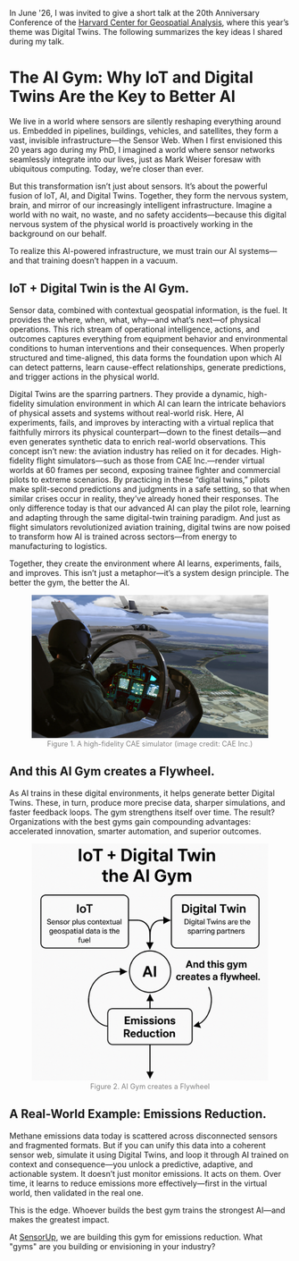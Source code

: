 
In June '26, I was invited to give a short talk at the 20th Anniversary Conference of the [Harvard Center for Geospatial Analysis](https://gis.harvard.edu/), where this year’s theme was Digital Twins. The following summarizes the key ideas I shared during my talk.

# The AI Gym: Why IoT and Digital Twins Are the Key to Better AI

We live in a world where sensors are silently reshaping everything around us. Embedded in pipelines, buildings, vehicles, and satellites, they form a vast, invisible infrastructure—the Sensor Web. When I first envisioned this 20 years ago during my PhD, I imagined a world where sensor networks seamlessly integrate into our lives, just as Mark Weiser foresaw with ubiquitous computing. Today, we’re closer than ever.

But this transformation isn’t just about sensors. It’s about the powerful fusion of IoT, AI, and Digital Twins. Together, they form the nervous system, brain, and mirror of our increasingly intelligent infrastructure. Imagine a world with no wait, no waste, and no safety accidents—because this digital nervous system of the physical world is proactively working in the background on our behalf.

To realize this AI-powered infrastructure, we must train our AI systems—and that training doesn’t happen in a vacuum.

## IoT + Digital Twin is the AI Gym.
Sensor data, combined with contextual geospatial information, is the fuel. It provides the where, when, what, why—and what’s next—of physical operations. This rich stream of operational intelligence, actions, and outcomes captures everything from equipment behavior and environmental conditions to human interventions and their consequences. When properly structured and time-aligned, this data forms the foundation upon which AI can detect patterns, learn cause-effect relationships, generate predictions, and trigger actions in the physical world.

Digital Twins are the sparring partners. They provide a dynamic, high-fidelity simulation environment in which AI can learn the intricate behaviors of physical assets and systems without real-world risk. Here, AI experiments, fails, and improves by interacting with a virtual replica that faithfully mirrors its physical counterpart—down to the finest details—and even generates synthetic data to enrich real-world observations. This concept isn’t new: the aviation industry has relied on it for decades. High-fidelity flight simulators—such as those from CAE Inc.—render virtual worlds at 60 frames per second, exposing trainee fighter and commercial pilots to extreme scenarios. By practicing in these “digital twins,” pilots make split-second predictions and judgments in a safe setting, so that when similar crises occur in reality, they’ve already honed their responses. The only difference today is that our advanced AI can play the pilot role, learning and adapting through the same digital-twin training paradigm. And just as flight simulators revolutionized aviation training, digital twins are now poised to transform how AI is trained across sectors—from energy to manufacturing to logistics.

Together, they create the environment where AI learns, experiments, fails, and improves. This isn’t just a metaphor—it’s a system design principle. The better the gym, the better the AI.

<figure style="text-align: center;">
  <img src="../images/CAE_Medallion_MR_.webp" alt="Alt text" width="900">
  <figcaption style="font-size: 0.9em; color: gray;">Figure 1. A high-fidelity CAE simulator (image credit: CAE Inc.)</figcaption>
</figure>


## And this AI Gym creates a Flywheel.
As AI trains in these digital environments, it helps generate better Digital Twins. These, in turn, produce more precise data, sharper simulations, and faster feedback loops. The gym strengthens itself over time. The result? Organizations with the best gyms gain compounding advantages: accelerated innovation, smarter automation, and superior outcomes.

<figure style="text-align: center;">
  <img src="../images/AIGym.png" alt="Alt text" width="600">
  <figcaption style="font-size: 0.9em; color: gray;">Figure 2. AI Gym creates a Flywheel</figcaption>
</figure>

## A Real-World Example: Emissions Reduction.
Methane emissions data today is scattered across disconnected sensors and fragmented formats. But if you can unify this data into a coherent sensor web, simulate it using Digital Twins, and loop it through AI trained on context and consequence—you unlock a predictive, adaptive, and actionable system. It doesn’t just monitor emissions. It acts on them. Over time, it learns to reduce emissions more effectively—first in the virtual world, then validated in the real one.

This is the edge. Whoever builds the best gym trains the strongest AI—and makes the greatest impact.

At [SensorUp](https://www.sensorup.com), we are building this gym for emissions reduction. What "gyms" are you building or envisioning in your industry?